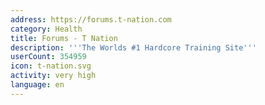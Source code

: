 ```yaml
---
address: https://forums.t-nation.com
category: Health
title: Forums - T Nation
description: '''The Worlds #1 Hardcore Training Site'''
userCount: 354959
icon: t-nation.svg
activity: very high
language: en
---
```

